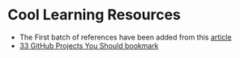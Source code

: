 # Cool Learning Resources  

* The First batch of references have been added from this [article](https://dev.to/denicmarko/github-repositories-to-improve-your-programming-skills-2d1e?utm_source=digest_mailer&utm_medium=email&utm_campaign=digest_email)  
* [33 GitHub Projects You Should bookmark](https://dev.to/devdefinitive/33-github-projects-i-have-bookmarked-and-you-should-298o)
